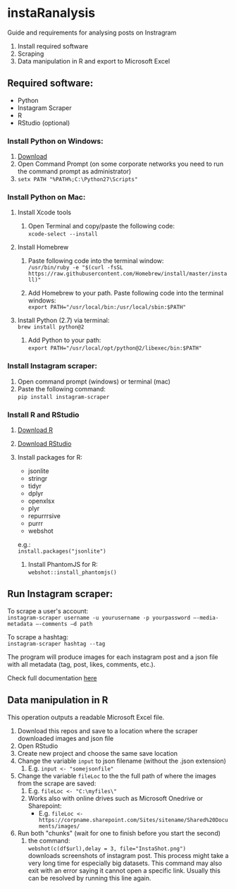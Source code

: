 # instaRanalysis
Guide and requirements for analysing posts on Instragram
1. Install required software<br/>
2. Scraping<br/>
3. Data manipulation in R and export to Microsoft Excel<br/>

## Required software:
* Python
* Instagram Scraper
* R
* RStudio (optional)

### Install Python on Windows:
1. [Download](https://www.python.org/downloads/release/python-2715/) <br/>
2. Open Command Prompt (on some corporate networks you need to run the command prompt as administrator)
3. `setx PATH "%PATH%;C:\Python27\Scripts"`

### Install Python on Mac:
1. Install Xcode tools <br/>
    1. Open Terminal and copy/paste the following code:<br/>
    `xcode-select --install`

2. Install Homebrew <br/>
    1. Paste following code into the terminal window:<br/>
    `/usr/bin/ruby -e "$(curl -fsSL https://raw.githubusercontent.com/Homebrew/install/master/install)"`
    
    2. Add Homebrew to your path. Paste following code into the terminal windows: <br/>
    `export PATH="/usr/local/bin:/usr/local/sbin:$PATH"`
  
3. Install Python (2.7) via terminal:<br/>
`brew install python@2`
    1. Add Python to your path:<br/>
    `export PATH="/usr/local/opt/python@2/libexec/bin:$PATH"`

### Install Instagram scraper:
1. Open command prompt (windows) or terminal (mac)
2. Paste the following command: <br/>
`pip install instagram-scraper`

### Install R and RStudio
1. [Download R](https://cran.r-project.org/)
2. [Download RStudio](https://www.rstudio.com/products/rstudio/download/)
3. Install packages for R:<br/>
    - jsonlite
    - stringr
    - tidyr
    - dplyr
    - openxlsx
    - plyr
    - repurrrsive
    - purrr
    - webshot
  
    e.g.:<br/>
    `install.packages("jsonlite")`
  
    1. Install PhantomJS for R:<br/>
    `webshot::install_phantomjs()`

## Run Instagram scraper:

To scrape a user's account:<br/>
`instagram-scraper username -u yourusername -p yourpassword –-media-metadata –-comments –d path`

To scrape a hashtag:<br/>
`instagram-scraper hashtag --tag`

The program will produce images for each instagram post and a json file with all metadata (tag, post, likes, comments, etc.).

Check full documentation [here](https://github.com/rarcega/instagram-scraper)

## Data manipulation in R
This operation outputs a readable Microsoft Excel file.

1. Download this repos and save to a location where the scraper downloaded images and json file
2. Open RStudio
3. Create new project and choose the same save location
4. Change the variable `input` to json filename (without the .json extension)
    1. E.g. `input <- "somejsonfile"`
5. Change the variable `fileLoc` to the the full path of where the images from the scrape are saved:
    1. E.g. `fileLoc <- "C:\myfiles\"` 
    2. Works also with online drives such as Microsoft Onedrive or Sharepoint:
        - E.g. `fileLoc <- https://corpname.sharepoint.com/Sites/sitename/Shared%20Documents/images/`
6. Run both "chunks" (wait for one to finish before you start the second)
    1. the command: <br/>
    `webshot(c(df$url),delay = 3, file="InstaShot.png")` <br/>
    downloads screenshots of instagram post. This process might take a very long time for especially big datasets. This command may also exit with an error saying it cannot open a specific link. Usually this can be resolved by running this line again.
    

